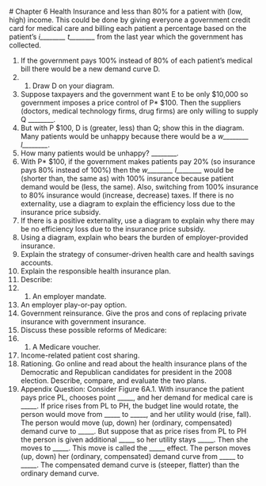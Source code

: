 \# Chapter 6 Health Insurance and less than 80% for a patient with (low, high) income. This could be done by giving everyone a government credit card for medical care and billing each patient a percentage based on the patient’s *i\_\_\_\_\_\_\_\_ t\_\_\_\_\_\_\_\_* from the last year which the government has collected.

1. If the government pays 100% instead of 80% of each patient’s medical bill there would be a new demand curve D.
2. 1. Draw D on your diagram.
2. Suppose taxpayers and the government want E to be only $10,000 so government imposes a price control of P\* $100. Then the suppliers (doctors, medical technology firms, drug firms) are only willing to supply Q \_\_\_\_\_\_\_\_.
3. But with P $100, D is (greater, less) than Q; show this in the diagram. Many patients would be unhappy because there would be a *w\_\_\_\_\_\_\_\_ l\_\_\_\_\_\_\_\_*.
4. How many patients would be unhappy? \_\_\_\_\_\_\_\_.
5. With P\* $100, if the government makes patients pay 20% (so insurance pays 80% instead of 100%) then the *w\_\_\_\_\_\_\_\_ l\_\_\_\_\_\_\_\_* would be (shorter than, the same as) with 100% insurance because patient demand would be (less, the same). Also, switching from 100% insurance to 80% insurance would (increase, decrease) taxes.
If there is no externality, use a diagram to explain the efficiency loss due to the insurance price subsidy.
3. If there is a positive externality, use a diagram to explain why there may be no efficiency loss due to the insurance price subsidy.
4. Using a diagram, explain who bears the burden of employer-provided insurance.
5. Explain the strategy of consumer-driven health care and health savings accounts.
6. Explain the responsible health insurance plan.
7. Describe:
8. 1. An employer mandate.
2. An employer play-or-pay option.
3. Government reinsurance.
Give the pros and cons of replacing private insurance with government insurance.
9. Discuss these possible reforms of Medicare:
10. 1. A Medicare voucher.
2. Income-related patient cost sharing.
3. Rationing.
Go online and read about the health insurance plans of the Democratic and Republican candidates for president in the 2008 election. Describe, compare, and evaluate the two plans.
11. Appendix Question: Consider Figure 6A.1. With insurance the patient pays price PL, chooses point \_\_\_\_\_, and her demand for medical care is \_\_\_\_\_. If price rises from PL to PH, the budget line would rotate, the person would move from \_\_\_\_\_ to \_\_\_\_\_, and her utility would (rise, fall). The person would move (up, down) her (ordinary, compensated) demand curve to \_\_\_\_\_. But suppose that as price rises from PL to PH the person is given additional \_\_\_\_\_ so her utility stays \_\_\_\_\_. Then she moves to \_\_\_\_\_. This move is called the \_\_\_\_\_ effect. The person moves (up, down) her (ordinary, compensated) demand curve from \_\_\_\_\_ to \_\_\_\_\_. The compensated demand curve is (steeper, flatter) than the ordinary demand curve.
